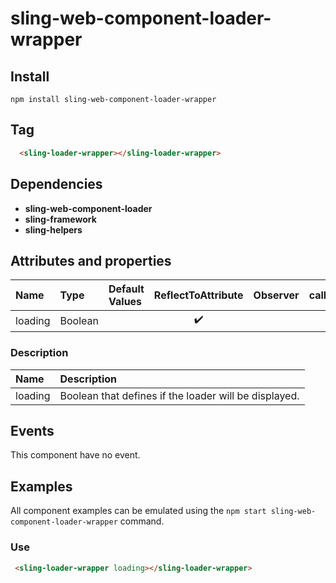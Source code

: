 # sling-web-component-loader-wrapper

## Install

```
npm install sling-web-component-loader-wrapper
```

## Tag

```HTML
  <sling-loader-wrapper></sling-loader-wrapper>
```

## Dependencies

* **sling-web-component-loader**
* **sling-framework**
* **sling-helpers**

## Attributes and properties

|Name|Type|Default Values|ReflectToAttribute|Observer|callSdk|
|:--|:--|:--|:--:|:--|:--:|
|loading|Boolean||:heavy_check_mark:|

### Description

|Name|Description|
|:---|:---|
|loading |Boolean that defines if the loader will be displayed.|

## Events

This component have no event.

## Examples

All component examples can be emulated using the `npm start sling-web-component-loader-wrapper` command.

### Use

```HTML
 <sling-loader-wrapper loading></sling-loader-wrapper>
```
